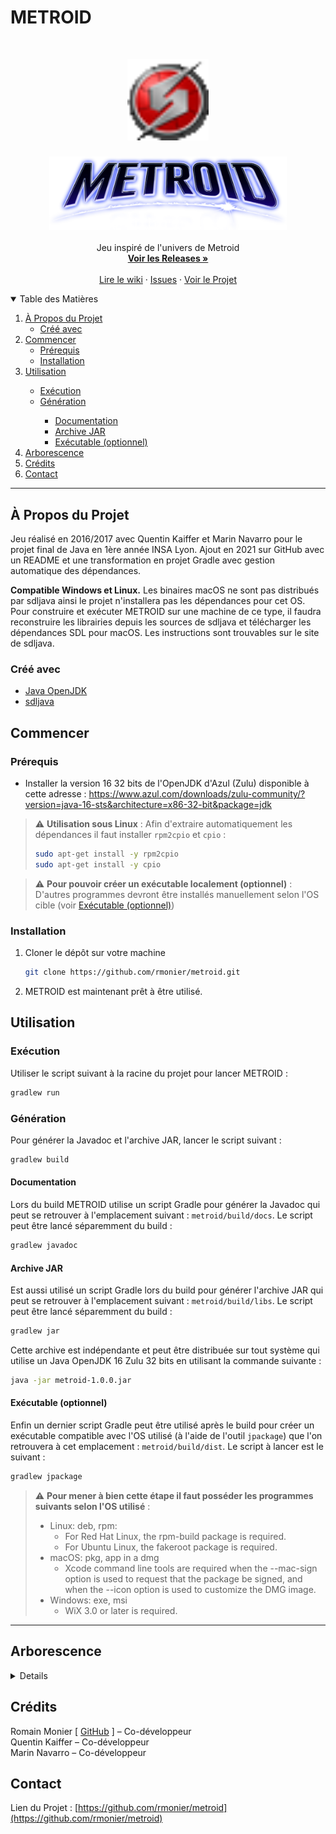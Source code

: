 # METROID

<!-- PROJECT LOGO -->
<br />
<p align="center">
  <a href="https://github.com/rmonier/metroid">
    <img src="metroid/src/main/resources/img/logo.png" alt="Logo" width="130">
  </a>

<h3 align="center"><a href="https://github.com/rmonier/metroid"><img src="metroid/src/main/resources/img/backgrounds/titre.png" alt="metroid" width="380"></a></h3>

  <p align="center">
    Jeu inspiré de l'univers de Metroid
    <br />
    <a href="https://github.com/rmonier/metroid/releases"><strong>Voir les Releases »</strong></a>
    <br />
    <br />
    <a href="https://github.com/rmonier/metroid/wiki">Lire le wiki</a>
    ·
    <a href="https://github.com/rmonier/metroid/issues">Issues</a>
    ·
    <a href="https://github.com/rmonier/metroid/projects">Voir le Projet</a>
  </p>

<!-- TABLE OF CONTENTS -->
<details open="open">
  <summary>Table des Matières</summary>
  <ol>
    <li>
      <a href="#à-propos-du-projet">À Propos du Projet</a>
      <ul>
        <li><a href="#créé-avec">Créé avec</a></li>
      </ul>
    </li>
    <li>
      <a href="#commencer">Commencer</a>
      <ul>
        <li><a href="#prérequis">Prérequis</a></li>
        <li><a href="#installation">Installation</a></li>
      </ul>
    </li>
    <li><a href="#utilisation">Utilisation</a></li>
      <ul>
        <li><a href="#exécution">Exécution</a></li>
        <li><a href="#génération">Génération</a></li>
        <ul>
           <li><a href="#documentation">Documentation</a></li>
           <li><a href="#archive-jar">Archive JAR</a></li>
           <li><a href="#exécutable-optionnel">Exécutable (optionnel)</a></li>
        </ul>
      </ul>
    <li><a href="#arborescence">Arborescence</a></li>
    <li><a href="#crédits">Crédits</a></li>
    <li><a href="#contact">Contact</a></li>
  </ol>
</details>

***

<!-- ABOUT THE PROJECT -->
## À Propos du Projet
Jeu réalisé en 2016/2017 avec Quentin Kaiffer et Marin Navarro pour le projet final de Java en 1ère année INSA Lyon. Ajout en 2021 sur GitHub avec un README et une transformation en projet Gradle avec gestion automatique des dépendances.

**Compatible Windows et Linux.** Les binaires macOS ne sont pas distribués par sdljava ainsi le projet n'installera pas les dépendances pour cet OS. Pour construire et exécuter METROID sur une machine de ce type, il faudra reconstruire les librairies depuis les sources de sdljava et télécharger les dépendances SDL pour macOS. Les instructions sont trouvables sur le site de sdljava.

### Créé avec
* [Java OpenJDK](https://openjdk.java.net/)
* [sdljava](http://sdljava.sourceforge.net/)

<!-- GETTING STARTED -->
## Commencer

### Prérequis

* Installer la version 16 32 bits de l'OpenJDK d'Azul (Zulu) disponible à cette adresse : https://www.azul.com/downloads/zulu-community/?version=java-16-sts&architecture=x86-32-bit&package=jdk

> :warning: **Utilisation sous Linux** : Afin d'extraire automatiquement les dépendances il faut installer `rpm2cpio` et `cpio` :
> ```sh
> sudo apt-get install -y rpm2cpio
> sudo apt-get install -y cpio
> ```

> :warning: **Pour pouvoir créer un exécutable localement (optionnel)** : D'autres programmes devront être installés manuellement selon l'OS cible (voir <a href="#exécutable-optionnel">Exécutable (optionnel)</a>)



### Installation

1. Cloner le dépôt sur votre machine
   ```sh
   git clone https://github.com/rmonier/metroid.git
   ```
2. METROID est maintenant prêt à être utilisé.

<!-- USAGE EXAMPLES -->
## Utilisation

### Exécution

Utiliser le script suivant à la racine du projet pour lancer METROID :
  ```sh
  gradlew run
  ```

### Génération

Pour générer la Javadoc et l'archive JAR, lancer le script suivant :
  ```sh
  gradlew build
  ```

#### Documentation

Lors du build METROID utilise un script Gradle pour générer la Javadoc qui peut se retrouver à l'emplacement suivant : `metroid/build/docs`.
Le script peut être lancé séparemment du build :
  ```sh
  gradlew javadoc
  ```

#### Archive JAR

Est aussi utilisé un script Gradle lors du build pour générer l'archive JAR qui peut se retrouver à l'emplacement suivant : `metroid/build/libs`.
Le script peut être lancé séparemment du build :
  ```sh
  gradlew jar
  ```
Cette archive est indépendante et peut être distribuée sur tout système qui utilise un Java OpenJDK 16 Zulu 32 bits en utilisant la commande suivante :
  ```sh
  java -jar metroid-1.0.0.jar
  ```

#### Exécutable (optionnel)

Enfin un dernier script Gradle peut être utilisé après le build pour créer un exécutable compatible avec l'OS utilisé (à l'aide de l'outil `jpackage`) que l'on retrouvera à cet emplacement : `metroid/build/dist`.
Le script à lancer est le suivant :
  ```sh
  gradlew jpackage
  ```

> :warning: **Pour mener à bien cette étape il faut posséder les programmes suivants selon l'OS utilisé** :
> * Linux: deb, rpm:
>    * For Red Hat Linux, the rpm-build package is required.
>    * For Ubuntu Linux, the fakeroot package is required.
> * macOS: pkg, app in a dmg
>    * Xcode command line tools are required when the --mac-sign option is used to request that the package be signed, and when the --icon option is used to customize the DMG image.
> * Windows: exe, msi
>    * WiX 3.0 or later is required.

***

<!-- TREE STRUCTURE -->
## Arborescence
<details>

_TODO_

</details>

<!-- CREDITS -->
## Crédits

Romain Monier [ [GitHub](https://github.com/rmonier) ] – Co-développeur
<br>
Quentin Kaiffer – Co-développeur
<br>
Marin Navarro – Co-développeur

<!-- CONTACT -->
## Contact

Lien du Projet : [https://github.com/rmonier/metroid](https://github.com/rmonier/metroid)